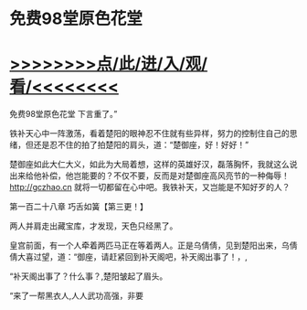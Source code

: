 # 免费98堂原色花堂

# <a href="https://github.com/dangole/dfs/issues/1">>>>>>>>>点/此/进/入/观/看/<<<<<<<<</a>

免费98堂原色花堂
下言重了。”

铁补天心中一阵激荡，看着楚阳的眼神忍不住就有些异样，努力的控制住自己的思绪，但还是忍不住的拍了拍楚阳的肩头，道：“楚御座，好！好好！”

楚御座如此大仁大义，如此为大局着想，这样的英雄好汉，磊落胸怀，我就这么说出来给他补偿，他岂能要的？不仅不要，反而是对楚御座高风亮节的一种侮辱！
http://gczhao.cn
就将一切都留在心中吧。我铁补天，又岂能是不知好歹的人？

第一百二十八章 巧舌如簧【第三更！】

两人并肩走出藏宝库，才发现，天色只经黑了。

皇宫前面，有一个人牵着两匹马正在等着两人。正是乌倩倩，见到楚阳出来，乌倩倩大喜过望，道：“御座，请赶紧回到补天阁吧，补天阁出事了！，,

“补天阁出事了？什么事？,楚阳皱起了眉头。

“来了一帮黑衣人,人人武功高强，非要
